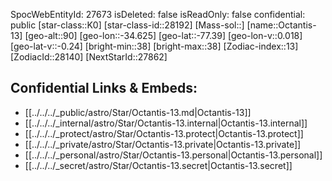﻿---
location: [-77.39,34.625,90]
type: Star
tags:
- astro/Star

---
SpocWebEntityId: 27673
isDeleted: false
isReadOnly: false
confidential: public
[star-class::K0]
[star-class-id::28192]
[Mass-sol::]
[name::Octantis-13]
[geo-alt::90]
[geo-lon::-34.625]
[geo-lat::-77.39]
[geo-lon-v::0.018]
[geo-lat-v::-0.24]
[bright-min::38]
[bright-max::38]
[Zodiac-index::13]
[ZodiacId::28140]
[NextStarId::27862]



## Confidential Links & Embeds: 
- [[../../../_public/astro/Star/Octantis-13.md|Octantis-13]] 
- [[../../../_internal/astro/Star/Octantis-13.internal|Octantis-13.internal]] 
- [[../../../_protect/astro/Star/Octantis-13.protect|Octantis-13.protect]] 
- [[../../../_private/astro/Star/Octantis-13.private|Octantis-13.private]] 
- [[../../../_personal/astro/Star/Octantis-13.personal|Octantis-13.personal]] 
- [[../../../_secret/astro/Star/Octantis-13.secret|Octantis-13.secret]] 
